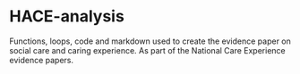 # HACE-analysis
Functions, loops, code and markdown used to create the evidence paper on social care and caring experience. As part of the National Care Experience evidence papers.
